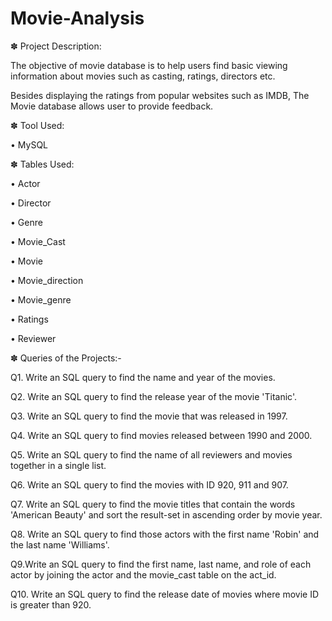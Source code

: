 # Movie-Analysis

✽ Project Description:

The objective of movie database is to help users find basic viewing information about movies such as casting, ratings, directors etc.

Besides displaying the ratings from popular websites such as IMDB, The Movie database allows user to provide feedback.

✽ Tool Used:

• MySQL

✽ Tables Used:

• Actor

• Director

• Genre

• Movie_Cast

• Movie

• Movie_direction

• Movie_genre

• Ratings

• Reviewer

✽ Queries of the Projects:-

Q1. Write an SQL query to find the name and year of the movies.

Q2. Write an SQL query to find the release year of the movie 'Titanic'.

Q3. Write an SQL query to find the movie that was released in 1997.

Q4. Write an SQL query to find movies released between 1990 and 2000.

Q5. Write an SQL query to find the name of all reviewers and movies together in a single list.

Q6. Write an SQL query to find the movies with ID 920, 911 and 907.

Q7. Write an SQL query to find the movie titles that contain the words 'American Beauty' and sort the result-set in ascending order by movie year.

Q8. Write an SQL query to find those actors with the first name 'Robin' and the last name 'Williams'.

Q9.Write an SQL query to find the first name, last name, and role of each actor by joining the actor and the movie_cast table on the act_id.

Q10. Write an SQL query to find the release date of movies where movie ID is greater than 920.

